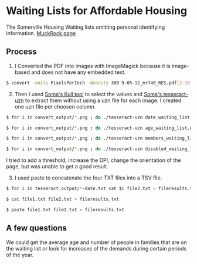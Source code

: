 # Waiting Lists for Affordable Housing

The Somerville Housing Waiting lists omitting personal identifying information. [MuckRock page](https://www.muckrock.com/foi/somerville-8/waiting-lists-for-affordable-housing-in-somerville-ma-740/)

## Process

1. I Converted the PDF into images with ImageMagick because it is image-based and does not have any embedded text.

```sh
$ convert -units PixelsPerInch -density 300 9-05-12_mr740_RES.pdf[2-10] -threshold 70% convert_output/waiting_list.png
```

2. Then I used [Soma's Kull tool](https://jsoma.github.io/kull/#/) to select the values and [Soma's tesseract-uzn](https://github.com/jsoma/tesseract-uzn) to extract them without using a uzn file for each image. I created one uzn file per choosen column.

```sh
$ for i in convert_output/*.png ; do ./tesseract-uzn date_waiting_list.uzn $i > $i-date.txt;  done;

$ for i in convert_output/*.png ; do ./tesseract-uzn age_waiting_list.uzn $i > $i-age.txt;  done;

$ for i in convert_output/*.png ; do ./tesseract-uzn members_waiting_list.uzn $i > $i-members.txt;  done;

$ for i in convert_output/*.png ; do ./tesseract-uzn disabled_waiting_list.uzn $i > $i-disabled.txt;  done;
```

I tried to add a threshold, increase the DPI, change the orientation of the page, but was unable to get a good result.

3. I used paste to concatenate the four TXT files into a TSV file. 

```sh
$ for i in tesseract_output/*-date.txt cat $i file2.txt > fileresults.txt

$ cat file1.txt file2.txt > fileresults.txt

$ paste file1.txt file2.txt > fileresults.txt
```

## A few questions

We could get the average age and number of people in families that are on the waiting list or look for increases of the demands during certain periods of the year.